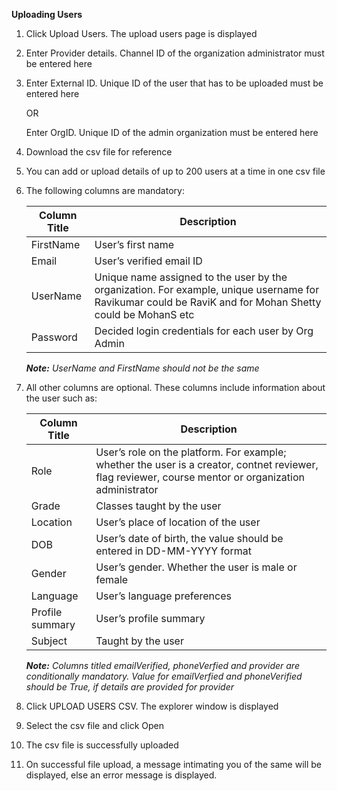 **Uploading Users**

1. Click Upload Users. The upload users page is displayed
2. Enter Provider details. Channel ID of the organization administrator must be entered here
3. Enter External ID. Unique ID of the user that has to be uploaded must be entered here
    
    OR
    
    Enter OrgID. Unique ID of the admin organization must be entered here
    
4. Download the csv file for reference
5. You can add or upload details of up to 200 users at a time in one csv file
6. The following columns are mandatory:
	
    Column Title	| Description
    --------------------|-------------
    FirstName	| User’s first name
    Email	| User’s verified email ID
    UserName	| Unique name assigned to the user by the organization. For example, unique username for Ravikumar could be RaviK and for Mohan Shetty could be MohanS etc
    Password	| Decided login credentials for each user by Org Admin

	***Note:***
	*UserName and FirstName should not be the same*

7. All other columns are optional. These columns include information about the user such as:

	Column Title	| Description
    --------------------|-------------
    Role	| User’s role on the platform. For example; whether the user is a creator, contnet reviewer, flag reviewer, course mentor or organization administrator
    Grade	| Classes taught by the user
    Location	| User’s place of location of the user
    DOB	| User’s date of birth, the value should be entered in DD-MM-YYYY format
    Gender	| User’s gender. Whether the user is male or female
    Language	| User’s language preferences
    Profile summary	| User’s profile summary
    Subject	| Taught by the user
    
	***Note:***
	*Columns titled emailVerified, phoneVerfied and provider are conditionally mandatory. Value for emailVerfied and phoneVerified should be True, if details are provided for provider*

8. Click UPLOAD USERS CSV. The explorer window is displayed
9. Select the csv file and click Open
10. The csv file is successfully uploaded
11. On successful file upload, a message intimating you of the same will be displayed, else an error message is displayed.
